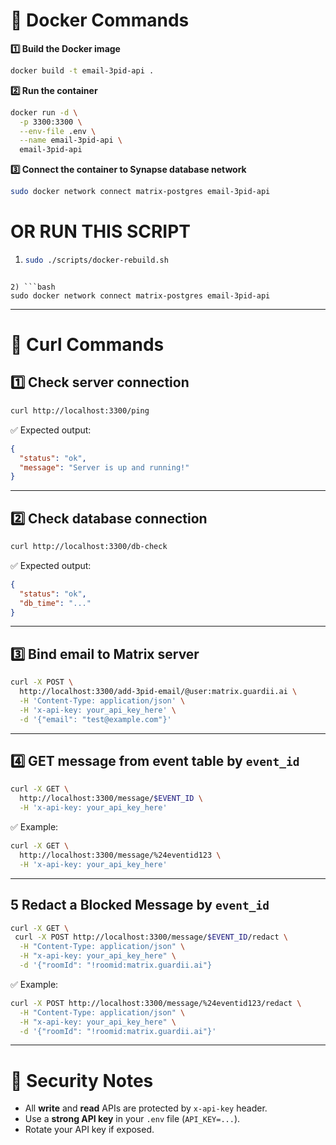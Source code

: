 # 📘 Docker Commands

**1️⃣ Build the Docker image**

```bash
docker build -t email-3pid-api .
```

**2️⃣ Run the container**

```bash
docker run -d \
  -p 3300:3300 \
  --env-file .env \
  --name email-3pid-api \
  email-3pid-api
```

**3️⃣ Connect the container to Synapse database network**

```bash
sudo docker network connect matrix-postgres email-3pid-api
```

# OR RUN THIS SCRIPT

1. ```bash
   sudo ./scripts/docker-rebuild.sh
   ```

````

2) ```bash
sudo docker network connect matrix-postgres email-3pid-api
````

---

# 🧪 Curl Commands

## 1️⃣ Check server connection

```bash
curl http://localhost:3300/ping
```

✅ Expected output:

```json
{
  "status": "ok",
  "message": "Server is up and running!"
}
```

---

## 2️⃣ Check database connection

```bash
curl http://localhost:3300/db-check
```

✅ Expected output:

```json
{
  "status": "ok",
  "db_time": "..."
}
```

---

## 3️⃣ Bind email to Matrix server

```bash
curl -X POST \
  http://localhost:3300/add-3pid-email/@user:matrix.guardii.ai \
  -H 'Content-Type: application/json' \
  -H 'x-api-key: your_api_key_here' \
  -d '{"email": "test@example.com"}'
```

---

## 4️⃣ GET message from event table by `event_id`

```bash
curl -X GET \
  http://localhost:3300/message/$EVENT_ID \
  -H 'x-api-key: your_api_key_here'
```

✅ Example:

```bash
curl -X GET \
  http://localhost:3300/message/%24eventid123 \
  -H 'x-api-key: your_api_key_here'
```

---

## 5 Redact a Blocked Message by `event_id`

```bash
curl -X GET \
 curl -X POST http://localhost:3300/message/$EVENT_ID/redact \
  -H "Content-Type: application/json" \
  -H "x-api-key: your_api_key_here" \
  -d '{"roomId": "!roomid:matrix.guardii.ai"}
```

✅ Example:

```bash
curl -X POST http://localhost:3300/message/%24eventid123/redact \
  -H "Content-Type: application/json" \
  -H "x-api-key: your_api_key_here" \
  -d '{"roomId": "!roomid:matrix.guardii.ai"}'
```

---

# 🔐 Security Notes

- All **write** and **read** APIs are protected by `x-api-key` header.
- Use a **strong API key** in your `.env` file (`API_KEY=...`).
- Rotate your API key if exposed.
